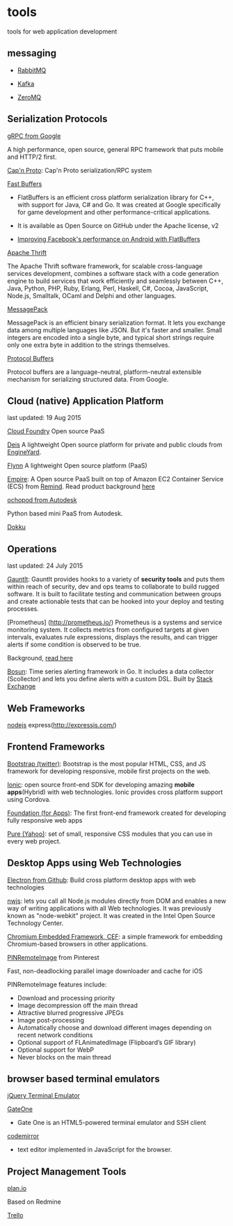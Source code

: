 # tools
tools for web application development
## messaging

* [RabbitMQ](https://www.rabbitmq.com/)

* [Kafka](http://kafka.apache.org/)

* [ZeroMQ](http://www.aosabook.org/en/zeromq.html)

## Serialization Protocols

[gRPC from Google](http://www.grpc.io/)

A high performance, open source, general RPC framework that puts mobile and HTTP/2 first. 

[Cap'n Proto](https://capnproto.org/): Cap'n Proto serialization/RPC system

[Fast Buffers](https://google.github.io/flatbuffers/)

* FlatBuffers is an efficient cross platform serialization library for C++, with support for Java, C# and Go. It was created at Google specifically for game development and other performance-critical applications.

* It is available as Open Source on GitHub under the Apache license, v2 

* [Improving Facebook's performance on Android with FlatBuffers](https://code.facebook.com/posts/872547912839369/improving-facebook-s-performance-on-android-with-flatbuffers/)

[Apache Thrift](https://thrift.apache.org/)

The Apache Thrift software framework, for scalable cross-language services development, combines a software stack with a code generation engine to build services that work efficiently and seamlessly between C++, Java, Python, PHP, Ruby, Erlang, Perl, Haskell, C#, Cocoa, JavaScript, Node.js, Smalltalk, OCaml and Delphi and other languages.

[MessagePack](http://msgpack.org/index.html)

MessagePack is an efficient binary serialization format. It lets you exchange data among multiple languages like JSON. But it's faster and smaller. Small integers are encoded into a single byte, and typical short strings require only one extra byte in addition to the strings themselves.

[Protocol Buffers](https://developers.google.com/protocol-buffers/)

Protocol buffers are a language-neutral, platform-neutral extensible mechanism for serializing structured data. From Google.

## Cloud (native) Application Platform
last updated: 19 Aug 2015

[Cloud Foundry](https://www.cloudfoundry.org/)
Open source PaaS

[Deis](http://deis.io/)
A lightweight Open source platform for private and public clouds from [EngineYard](https://www.engineyard.com/).

[Flynn](https://flynn.io/)
A lightweight Open source platform (PaaS)

[Empire](https://github.com/remind101/empire): A Open source PaaS built on top of Amazon EC2 Container Service (ECS) from [Remind](https://www.remind.com/). Read product background [here](http://engineering.remind.com/introducing-empire/)

[ochopod from Autodesk](https://github.com/autodesk-cloud/ochopod)

Python based mini PaaS from Autodesk.

[Dokku](http://progrium.viewdocs.io/dokku/)

## Operations
last updated: 24 July 2015

[Gauntlt](http://gauntlt.org/): Gauntlt provides hooks to a variety of **security tools** and puts them within reach of security, dev and ops teams to collaborate to build rugged software. It is built to facilitate testing and communication between groups and create actionable tests that can be hooked into your deploy and testing processes.

[Prometheus] (http://prometheus.io/)
Prometheus is a systems and service monitoring system. It collects metrics from configured targets at given intervals, evaluates rule expressions, displays the results, and can trigger alerts if some condition is observed to be true.

Background, [read here](https://developers.soundcloud.com/blog/prometheus-monitoring-at-soundcloud)

[Bosun](http://bosun.org/): 
Time series alerting framework in Go. It includes a data collector (Scollector) and lets you define alerts with a custom DSL. Built by [Stack Exchange](http://stackexchange.com/)

## Web Frameworks

[nodejs]()
express(http://expressjs.com/)

## Frontend Frameworks

[Bootstrap (twitter)](http://getbootstrap.com/): Bootstrap is the most popular HTML, CSS, and JS framework for developing responsive, mobile first projects on the web.

[Ionic](http://ionicframework.com/): open source front-end SDK for developing amazing **mobile apps**(Hybrid) with web technologies. Ionic provides cross platform support using Cordova.  

[Foundation (for Apps)](http://foundation.zurb.com/apps/): The first front-end framework created for developing fully responsive web apps

[Pure (Yahoo)](http://purecss.io/):  set of small, responsive CSS modules that you can use in every web project.

## Desktop Apps using Web Technologies

[Electron from Github](http://electron.atom.io/): Build cross platform desktop apps with web technologies

[nwjs](http://nwjs.io/): lets you call all Node.js modules directly from DOM and enables a new way of writing applications with all Web technologies. It was previously known as "node-webkit" project. It was created in the Intel Open Source Technology Center.

[Chromium Embedded Framework, CEF](https://bitbucket.org/chromiumembedded/cef): a simple framework for embedding Chromium-based browsers in other applications.

[PINRemoteImage](https://github.com/pinterest/PINRemoteImage) from Pinterest

Fast, non-deadlocking parallel image downloader and cache for iOS

PINRemoteImage features include:

* Download and processing priority
* Image decompression off the main thread
* Attractive blurred progressive JPEGs
* Image post-processing
* Automatically choose and download different images depending on recent network conditions
* Optional support of FLAnimatedImage (Flipboard’s GIF library)
* Optional support for WebP
* Never blocks on the main thread

## browser based terminal emulators

[jQuery Terminal Emulator](https://github.com/jcubic/jquery.terminal)

[GateOne](https://github.com/liftoff/GateOne)

* Gate One is an HTML5-powered terminal emulator and SSH client

[codemirror](https://codemirror.net/index.html)

* text editor implemented in JavaScript for the browser.


## Project Management Tools

[plan.io](https://plan.io/)

Based on Redmine

[Trello](https://trello.com/)
